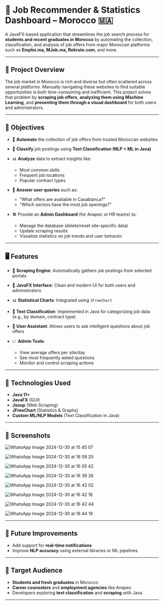 # 💼 Job Recommender & Statistics Dashboard – Morocco 🇲🇦

A JavaFX-based application that streamlines the job search process for **students and recent graduates in Morocco** by automating the collection, classification, and analysis of job offers from major Moroccan platforms such as **Emploi.ma, MJob.ma, Rekrute.com**, and more.

---

## 📌 Project Overview

The job market in Morocco is rich and diverse but often scattered across several platforms. Manually navigating these websites to find suitable opportunities is both time-consuming and inefficient. This project solves that problem by **scraping job offers**, **analyzing them using Machine Learning**, and **presenting them through a visual dashboard** for both users and administrators.

---

## 🎯 Objectives

* 🔎 **Automate** the collection of job offers from trusted Moroccan websites
* 🤖 **Classify** job postings using **Text Classification (NLP + ML in Java)**
* 📊 **Analyze** data to extract insights like:

  * Most common skills
  * Frequent job locations
  * Popular contract types
* 🧠 **Answer user queries** such as:

  * "What offers are available in Casablanca?"
  * "Which sectors have the most job openings?"
* 🛠️ Provide an **Admin Dashboard** (for Anapec or HR teams) to:

  * Manage the database (delete/reset site-specific data)
  * Update scraping results
  * Visualize statistics on job trends and user behavior

---

## 🖥️ Features

* 🔧 **Scraping Engine**: Automatically gathers job postings from selected portals
* 📂 **JavaFX Interface**: Clean and modern UI for both users and administrators
* 📊 **Statistical Charts**: Integrated using `JFreeChart`
* 🧪 **Text Classification**: Implemented in Java for categorizing job data (e.g., by domain, contract type)
* 💬 **User Assistant**: Allows users to ask intelligent questions about job offers
* 📈 **Admin Tools**:

  * View average offers per site/day
  * See most frequently asked questions
  * Monitor and control scraping actions

---

## 🧱 Technologies Used

* **Java 11+**
* **JavaFX** (GUI)
* **Jsoup** (Web Scraping)
* **JFreeChart** (Statistics & Graphs)
* **Custom ML/NLP Models** (Text Classification in Java)

---

## 📸 Screenshots

![WhatsApp Image 2024-12-30 at 15 45 07](https://github.com/user-attachments/assets/9cd5611d-273a-4888-ac64-e1a2a0c72d4d)

![WhatsApp Image 2024-12-30 at 16 09 20](https://github.com/user-attachments/assets/51ba7a1b-1e38-4233-ae63-bd419905945f)

![WhatsApp Image 2024-12-30 at 16 05 42](https://github.com/user-attachments/assets/18b51f4e-a8ba-49f8-8495-191894e511c3)

![WhatsApp Image 2024-12-30 at 16 39 26](https://github.com/user-attachments/assets/021349ef-d730-47e4-bccb-fbccd6577c4c)

![WhatsApp Image 2024-12-30 at 16 42 02](https://github.com/user-attachments/assets/9ffd3229-fc6e-4a77-ba8f-abce063b7be4)

![WhatsApp Image 2024-12-30 at 16 42 18](https://github.com/user-attachments/assets/c8a8e735-0ccf-47f2-ae1c-d7a3c89d77a0)

![WhatsApp Image 2024-12-30 at 16 42 44](https://github.com/user-attachments/assets/80705ca8-1fd7-4f0c-88f4-8e443c394a72)

![WhatsApp Image 2024-12-30 at 16 44 19](https://github.com/user-attachments/assets/dd3faa37-f520-434c-9a11-792b35c2e7de)

---

## 🔄 Future Improvements

* Add support for **real-time notifications**
* Improve **NLP accuracy** using external libraries or ML pipelines

---

## 👥 Target Audience

* **Students and fresh graduates** in Morocco
* **Career counselors** and **employment agencies** like Anapec
* Developers exploring **text classification** and **scraping** with Java

---
